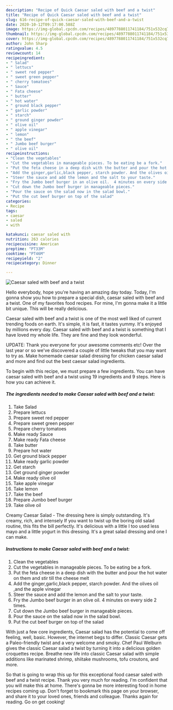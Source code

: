 ```yaml
---
description: "Recipe of Quick Caesar saled with beef and a twist"
title: "Recipe of Quick Caesar saled with beef and a twist"
slug: 616-recipe-of-quick-caesar-saled-with-beef-and-a-twist
date: 2020-10-12T09:17:00.588Z
image: https://img-global.cpcdn.com/recipes/4897788011741184/751x532cq70/caesar-saled-with-beef-and-a-twist-recipe-main-photo.jpg
thumbnail: https://img-global.cpcdn.com/recipes/4897788011741184/751x532cq70/caesar-saled-with-beef-and-a-twist-recipe-main-photo.jpg
cover: https://img-global.cpcdn.com/recipes/4897788011741184/751x532cq70/caesar-saled-with-beef-and-a-twist-recipe-main-photo.jpg
author: John Sharp
ratingvalue: 4.5
reviewcount: 14
recipeingredient:
- " Salad"
- " lettucs"
- " sweet red pepper"
- " sweet green pepper"
- " cherry tomatoes"
- " Sauce"
- " Fata cheese"
- " butter"
- " hot water"
- " ground black pepper"
- " garlic powder"
- " starch"
- " ground ginger powder"
- " olive oil"
- " apple vinegar"
- " lemon"
- " the beef"
- " Jumbo beef burger"
- " olive oil"
recipeinstructions:
- "Clean the vegetables"
- "Cut the vegetables in manageable pieces. To be eating be a fork."
- "Put the feta cheese in a deep dish with the butter and pour the hot water on them and stir till the cheese melt"
- "Add the ginger,garlic,black pepper, starch powder. And the olives oil ,and the apple vinegar"
- "Steer the sauce and add the lemon and the salt to your taste."
- "Fry the Jumbo beef burger in an olive oil.  4 minutes on every side 2 times."
- "Cut down the Jumbo beef burger in manageable pieces."
- "Pour the sauce on the salad now in the salad bowl."
- "Put the cut beef burger on top of the salad"
categories:
- Recipe
tags:
- caesar
- saled
- with

katakunci: caesar saled with 
nutrition: 263 calories
recipecuisine: American
preptime: "PT33M"
cooktime: "PT46M"
recipeyield: "2"
recipecategory: Dinner

---
```



![Caesar saled with beef and a twist](https://img-global.cpcdn.com/recipes/4897788011741184/751x532cq70/caesar-saled-with-beef-and-a-twist-recipe-main-photo.jpg)

Hello everybody, hope you're having an amazing day today. Today, I'm gonna show you how to prepare a special dish, caesar saled with beef and a twist. One of my favorites food recipes. For mine, I'm gonna make it a little bit unique. This will be really delicious.

Caesar saled with beef and a twist is one of the most well liked of current trending foods on earth. It's simple, it is fast, it tastes yummy. It's enjoyed by millions every day. Caesar saled with beef and a twist is something that I have loved my whole life. They are fine and they look wonderful.

UPDATE: Thank you everyone for your awesome comments etc! Over the last year or so we&#39;ve discovered a couple of little tweaks that you may want to try as. Make homemade caesar salad dressing for chicken caesar salad and more and find out the best caesar salad ingredients.


To begin with this recipe, we must prepare a few ingredients. You can have caesar saled with beef and a twist using 19 ingredients and 9 steps. Here is how you can achieve it.

<!--inarticleads1-->

##### The ingredients needed to make Caesar saled with beef and a twist:

1. Take  Salad
1. Prepare  lettucs
1. Prepare  sweet red pepper
1. Prepare  sweet green pepper
1. Prepare  cherry tomatoes
1. Make ready  Sauce
1. Make ready  Fata cheese
1. Take  butter
1. Prepare  hot water
1. Get  ground black pepper
1. Make ready  garlic powder
1. Get  starch
1. Get  ground ginger powder
1. Make ready  olive oil
1. Take  apple vinegar
1. Take  lemon
1. Take  the beef
1. Prepare  Jumbo beef burger
1. Take  olive oil


Creamy Caesar Salad - The dressing here is simply outstanding. It&#39;s creamy, rich, and intensely If you want to twist up the boring old salad routine, this fits the bill perfectly. It&#39;s delicious with a little I too used less mayo and a little yogurt in this dressing. It&#39;s a great salad dressing and one I can make. 

<!--inarticleads2-->

##### Instructions to make Caesar saled with beef and a twist:

1. Clean the vegetables
1. Cut the vegetables in manageable pieces. To be eating be a fork.
1. Put the feta cheese in a deep dish with the butter and pour the hot water on them and stir till the cheese melt
1. Add the ginger,garlic,black pepper, starch powder. And the olives oil ,and the apple vinegar
1. Steer the sauce and add the lemon and the salt to your taste.
1. Fry the Jumbo beef burger in an olive oil.  4 minutes on every side 2 times.
1. Cut down the Jumbo beef burger in manageable pieces.
1. Pour the sauce on the salad now in the salad bowl.
1. Put the cut beef burger on top of the salad


With just a few core ingredients, Caesar salad has the potential to come off feeling, well, basic. However, the internet begs to differ. Classic Caesar gets a Paleo-friendly twist and a very welcome and smoky. Chef Paul Welburn gives the classic Caesar salad a twist by turning it into a delicious golden croquettes recipe. Breathe new life into classic Caesar salad with simple additions like marinated shrimp, shiitake mushrooms, tofu croutons, and more. 

So that is going to wrap this up for this exceptional food caesar saled with beef and a twist recipe. Thank you very much for reading. I'm confident that you will make this at home. There's gonna be more interesting food in home recipes coming up. Don't forget to bookmark this page on your browser, and share it to your loved ones, friends and colleague. Thanks again for reading. Go on get cooking!
